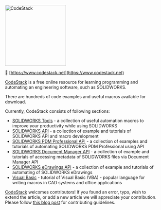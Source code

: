 <img src="https://www.codestack.net/logo.svg" alt="CodeStack" width="200"/>


&#128279; [https://www.codestack.net](https://www.codestack.net)

[CodeStack](https://www.codestack.net) is a free online resource for learning programming and automating an engineering software, such as SOLIDWORKS.

There are hundreds of code examples and useful macros available for download.

Currently, CodeStack consists of following sections:

* [SOLIDWORKS Tools](https://www.codestack.net/solidworks-tools/) - a collection of useful automation macros to improve your productivity while using SOLIDWORKS
* [SOLIDWORKS API](https://www.codestack.net/solidworks-api/) - a collection of example and tutorials of SOLIDWORKS API and macro development
* [SOLIDWORKS PDM Professional API](https://www.codestack.net/solidworks-pdm-api/) - a collection of examples and tutorials of automating SOLIDWORKS PDM Professional using API
* [SOLIDWORKS Document Manager API](https://www.codestack.net/solidworks-document-manager-api/) - a collection of example and tutorials of accessing metadata of SOLIDWORKS files via Document Manager API
* [SOLIDWORKS eDrawings API](https://www.codestack.net/edrawings-api/) - a collection of example and tutorials of automating of SOLIDWORKS eDrawings
* [Visual Basic](https://www.codestack.net/visual-basic/) - tutorial of Visual Basic (VBA) - popular language for writing macros in CAD systems and office applications

[CodeStack](https://www.codestack.net) welcomes contributors! If you found an error, typo, wish to extend the article, or add a new article we will appreciate your contribution. Please follow [this blog post](https://blog.xarial.com/codestack-opensource/) for contributing guidelines.
